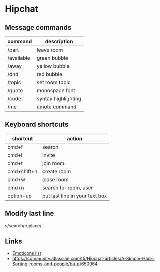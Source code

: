 # Hipchat
Message commands
----------------


| command          | description         |
|------------------|---------------------|
| /part            | leave room          |
| /available <msg> | green bubble        |
| /away <msg>      | yellow bubble       |
| /dnd <msg>       | red bubble          |
| /topic <msg>     | set room topic      |
| /quote <msg>     | monospace font      |
| /code <msg>      | syntax highlighting |
| /me <msg>        | emote command       |


Keyboard shortcuts
------------------

| shortcut    | action                         |
|-------------|--------------------------------|
| cmd+f       | search                         |
| cmd+i       | invite                         |
| cmd+t       | join room                      |
| cmd+shift+n | create room                    |
| cmd+w       | close room                     |
| cmd+n       | search for room, user          |
| option+up   | put last line in your text box |


Modify last line
----------------


s/search/replace/

Links
-----


* [Emoticons list](https://www.hipchat.com/emoticons)
* <https://community.atlassian.com/t5/Hipchat-articles/A-Simple-Hack-Sorting-rooms-and-people/ba-p/650964>



